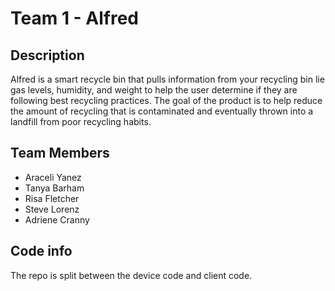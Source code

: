 # Team 1 - Alfred

## Description

Alfred is a smart recycle bin that pulls information from your recycling bin lie gas levels, humidity, and weight to help the user determine if they are following best recycling practices. The goal of the product is to help reduce the amount of recycling that is contaminated and eventually thrown into a landfill from poor recycling habits. 

## Team Members
- Araceli Yanez
- Tanya Barham
- Risa Fletcher
- Steve Lorenz
- Adriene Cranny

## Code info
The repo is split between the device code and client code.